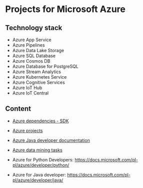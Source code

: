 # Projects for Microsoft Azure

## Technology stack
- Azure App Service
- Azure Pipelines
- Azure Data Lake Storage
- Azure SQL Database
- Azure Cosmos DB
- Azure Database for PostgreSQL
- Azure Stream Analytics
- Azure Kubernetes Service
- Azure Cognitive Services
- Azure IoT Hub
- Azure IoT Central
	
## Content
- [Azure dependencies - SDK](azure-dependencies-sdk/README.md)
- [Azure projects](azure-projects/README.md)
- [Azure Java developer documentation](azure-java-developer-documentation/README.md)
- [Azure data mining tasks](azure-data-mining-tasks/README.md)

- Azure for Python Developers:
https://docs.microsoft.com/pl-pl/azure/developer/python/

- Azure for Java developer:
https://docs.microsoft.com/pl-pl/azure/developer/java/
